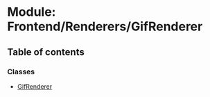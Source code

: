 # Module: Frontend/Renderers/GifRenderer

## Table of contents

### Classes

- [GifRenderer](../classes/Frontend_Renderers_GifRenderer.GifRenderer.md)
